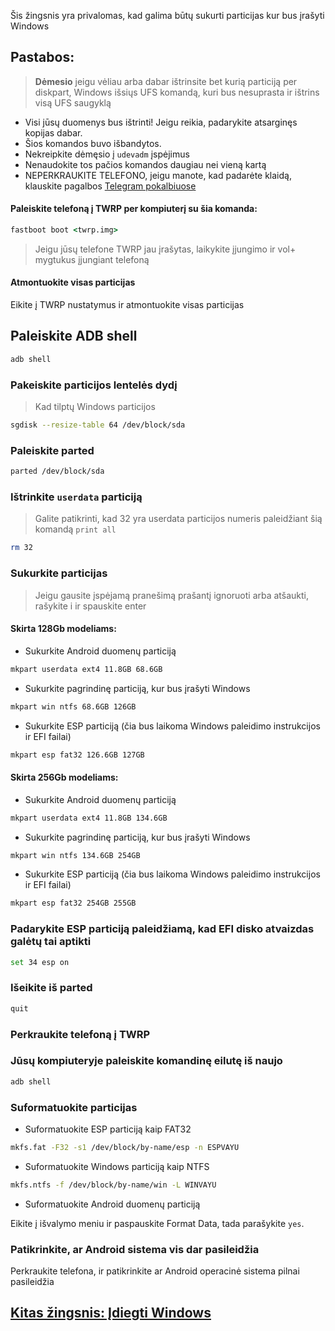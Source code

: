 Šis žingsnis yra privalomas, kad galima būtų sukurti particijas kur bus įrašyti Windows

## Pastabos:
> **Dėmesio** jeigu vėliau arba dabar ištrinsite bet kurią particiją per diskpart, Windows išsiųs UFS komandą, kuri bus nesuprasta ir ištrins visą UFS saugyklą
- Visi jūsų duomenys bus ištrinti! Jeigu reikia, padarykite atsarginęs kopijas dabar.
- Šios komandos buvo išbandytos.
- Nekreipkite dėmęsio į `udevadm` įspėjimus
- Nenaudokite tos pačios komandos daugiau nei vieną kartą
- NEPERKRAUKITE TELEFONO, jeigu manote, kad padarėte klaidą, klauskite pagalbos [Telegram pokalbiuose](https://t.me/winonvayual)

#### Paleiskite telefoną į TWRP per kompiuterį su šia komanda:
```cmd
fastboot boot <twrp.img>
```
> Jeigu jūsų telefone TWRP jau įrašytas, laikykite įjungimo ir vol+ mygtukus įjungiant telefoną

#### Atmontuokite visas particijas
Eikite į TWRP nustatymus ir atmontuokite visas particijas

## Paleiskite ADB shell
```cmd
adb shell
```

### Pakeiskite particijos lentelės dydį
> Kad tilptų Windows particijos
```sh
sgdisk --resize-table 64 /dev/block/sda
```

### Paleiskite parted
```sh
parted /dev/block/sda
```


### Ištrinkite `userdata` particiją
> Galite patikrinti, kad 32 yra userdata particijos numeris paleidžiant šią komandą
>  `print all`
```sh
rm 32
```

### Sukurkite particijas
> Jeigu gausite įspėjamą pranešimą prašantį ignoruoti arba atšaukti, rašykite i ir spauskite enter

#### Skirta 128Gb modeliams:

- Sukurkite Android duomenų particiją
```sh
mkpart userdata ext4 11.8GB 68.6GB
```

- Sukurkite pagrindinę particiją, kur bus įrašyti Windows
```sh
mkpart win ntfs 68.6GB 126GB
```

- Sukurkite ESP particiją (čia bus laikoma Windows paleidimo instrukcijos ir EFI failai)
```sh
mkpart esp fat32 126.6GB 127GB
```


#### Skirta 256Gb modeliams:

- Sukurkite Android duomenų particiją
```sh
mkpart userdata ext4 11.8GB 134.6GB
```

-  Sukurkite pagrindinę particiją, kur bus įrašyti Windows
```sh
mkpart win ntfs 134.6GB 254GB
```

- Sukurkite ESP particiją (čia bus laikoma Windows paleidimo instrukcijos ir EFI failai)
```sh
mkpart esp fat32 254GB 255GB
```


### Padarykite ESP particiją paleidžiamą, kad EFI disko atvaizdas galėtų tai aptikti
```sh
set 34 esp on
```

### Išeikite iš parted
```sh
quit
```

### Perkraukite telefoną į TWRP

### Jūsų kompiuteryje paleiskite komandinę eilutę iš naujo
```cmd
adb shell
```

### Suformatuokite particijas
-  Suformatuokite ESP particiją kaip FAT32
```sh
mkfs.fat -F32 -s1 /dev/block/by-name/esp -n ESPVAYU
```

-  Suformatuokite Windows particiją kaip NTFS
```sh
mkfs.ntfs -f /dev/block/by-name/win -L WINVAYU
```

- Suformatuokite Android duomenų particiją

Eikite į išvalymo meniu ir paspauskite Format Data, 
tada parašykite `yes`.

### Patikrinkite, ar Android sistema vis dar pasileidžia
Perkraukite telefona, ir patikrinkite ar Android operacinė sistema pilnai pasileidžia


## [Kitas žingsnis: Įdiegti Windows](/guide/Lithuanian/2-install-lt.md)
